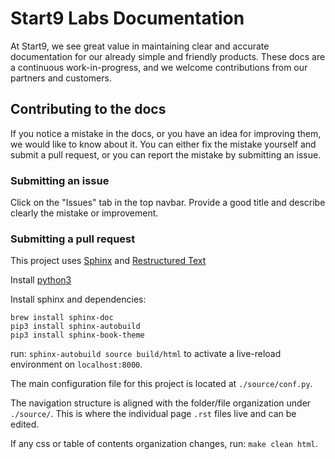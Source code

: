 # Start9 Labs Documentation

At Start9, we see great value in maintaining clear and accurate documentation for our already simple and friendly products. These docs are a continuous work-in-progress, and we welcome contributions from our partners and customers.

## Contributing to the docs

If you notice a mistake in the docs, or you have an idea for improving them, we would like to know about it. You can either fix the mistake yourself and submit a pull request, or you can report the mistake by submitting an issue.

### Submitting an issue

Click on the "Issues" tab in the top navbar. Provide a good title and describe clearly the mistake or improvement.

### Submitting a pull request

This project uses [Sphinx](https://www.sphinx-doc.org/en/master/usage/installation.html) and [Restructured Text](https://thomas-cokelaer.info/tutorials/sphinx/rest_syntax.html)

Install [python3](https://docs.python-guide.org/starting/install3/osx/)

Install sphinx and dependencies:
```
brew install sphinx-doc
pip3 install sphinx-autobuild
pip3 install sphinx-book-theme
```

run: `sphinx-autobuild source build/html` to activate a live-reload environment on `localhost:8000`.


The main configuration file for this project is located at `./source/conf.py`.

The navigation structure is aligned with the folder/file organization under `./source/`. This is where the individual page `.rst` files live and can be edited.

If any css or table of contents organization changes, run: `make clean html`.
